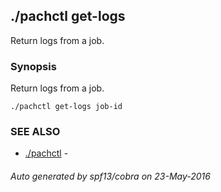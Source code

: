 ## ./pachctl get-logs

Return logs from a job.

### Synopsis


Return logs from a job.

```
./pachctl get-logs job-id
```

### SEE ALSO
* [./pachctl](./pachctl.md)	 - 

###### Auto generated by spf13/cobra on 23-May-2016
